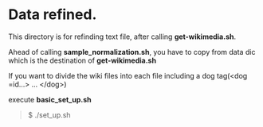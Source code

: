 # Data refined. 

This directory is for refinding text file, after calling **get-wikimedia.sh**.

Ahead of calling **sample_normalization.sh**, you have to copy from data dic which is the destination of **get-wikimedia.sh**


If you want to divide the wiki files into each file including a dog tag(\<dog =id...\> ... \</dog\>)


execute **basic_set_up.sh**

> $ ./set_up.sh
